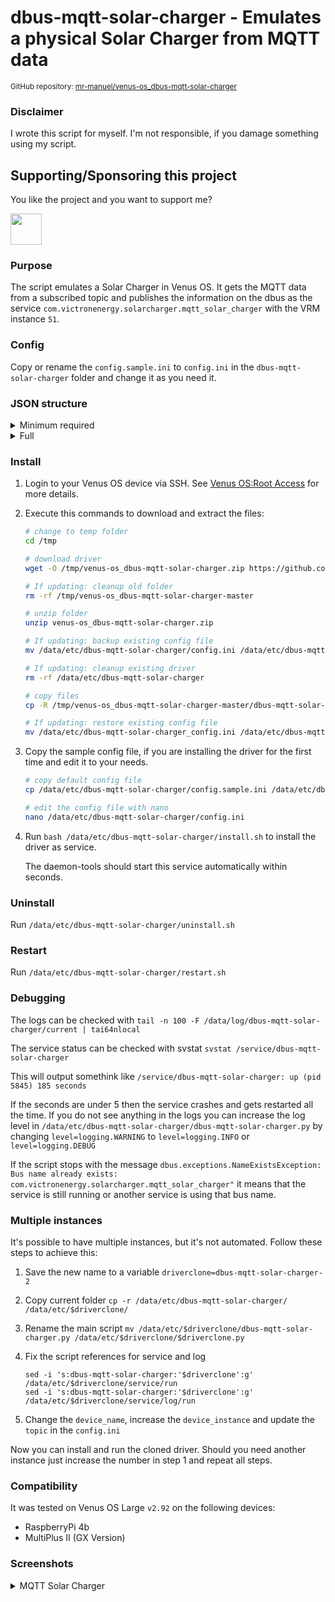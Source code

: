 # dbus-mqtt-solar-charger - Emulates a physical Solar Charger from MQTT data

<small>GitHub repository: [mr-manuel/venus-os_dbus-mqtt-solar-charger](https://github.com/mr-manuel/venus-os_dbus-mqtt-solar-charger)</small>

### Disclaimer

I wrote this script for myself. I'm not responsible, if you damage something using my script.


## Supporting/Sponsoring this project

You like the project and you want to support me?

[<img src="https://github.md0.eu/uploads/donate-button.svg" height="50">](https://www.paypal.com/donate/?hosted_button_id=3NEVZBDM5KABW)


### Purpose

The script emulates a Solar Charger in Venus OS. It gets the MQTT data from a subscribed topic and publishes the information on the dbus as the service `com.victronenergy.solarcharger.mqtt_solar_charger` with the VRM instance `51`.


### Config

Copy or rename the `config.sample.ini` to `config.ini` in the `dbus-mqtt-solar-charger` folder and change it as you need it.


### JSON structure

<details><summary>Minimum required</summary>

Single MTTP tracker
```json
{
    "Pv": {
        "V": 60.0
    },
    "Yield": {
        "Power": 120.0
    },
    "Dc": {
        "0": {
            "Current": 10.0,
            "Voltage": 12.0
        }
    }
}
```

OR

Multiple MPPT tracker (min 2, max 4)
```json
{
    "Pv": {
        "0": {
            "V": 60.0,
            "P": 10.0
        },
        "1": {
            "V": 60.0,
            "P": 20.0
        },
        "2": {
            "V": 60.0,
            "P": 30.0
        },
        "3": {
            "V": 60.0,
            "P": 40.0
        }
    },
    "Dc": {
        "0": {
            "Voltage": 12.0,
            "Current": 8.33
        }
    }
}
```
</details>

<details><summary>Full</summary>

See [dbus](https://github.com/victronenergy/venus/wiki/dbus#solar-chargers) documentation for value description.

```json
{
    "Pv": {
        "0": {
            "V": 60.0,                           --> Float - Voltage of 1. MPPT tracker
            "P": 10.0                            --> Float - Power of 1. MPPT tracker
        },
        "1": {
            "V": 60.0,                           --> Float - Voltage of 2. MPPT tracker
            "P": 20.0                            --> Float - Power of 2. MPPT tracker
        },
        "2": {
            "V": 60.0,                           --> Float - Voltage of 3. MPPT tracker
            "P": 30.0                            --> Float - Power of 3. MPPT tracker
        },
        "3": {
            "V": 60.0,                           --> Float - Voltage of 4. MPPT tracker
            "P": 40.0                            --> Float - Power of 4. MPPT tracker
        }
    },
    "Yield": {
        "Power": 180,                            --> Float - Power of single MTTP tracker or sum of all trackers. Calculated in multiple MTTP tracker mode, if not set
        "User": 30,                              --> Int - kWh produced until reset
        "System": 30                             --> Int - kWh produced until now (lifetime)
    },
    "Dc": {
        "0": {
            "Current": 15,                       --> Float - Battery current
            "Voltage": 12                        --> Float - Battery voltage
        }
    },
    "Link": {
        "NetworkMode": "0x1",                    --> See dbus documentation
        "BatteryCurrent": 0.0,                   --> See dbus documentation
        "ChargeCurrent": 0.0,                    --> See dbus documentation
        "ChargeVoltage": 0.0,                    --> See dbus documentation
        "NetworkStatus": "0x04",                 --> See dbus documentation
        "TemperatureSense": 20.0,                --> See dbus documentation
        "TemperatureSenseActive": 0,             --> See dbus documentation
        "VoltageSense": 80.0,                    --> See dbus documentation
        "VoltageSenseActive": 0                  --> See dbus documentation
    },
    "Settings": {
        "BmsPresent": 0,                         --> See dbus documentation
        "ChargeCurrentLimit": 120.0              --> Float - Maximum charge current
    },
    "Load": {
        "State": 0,                              --> Int - Whether the load is on or of
        "I": 0.0                                 --> Float - Current from the load output
    },
    "ErrorCode": 0,                              --> See dbus documentation
    "State": 3,                                  --> See dbus documentation
    "Mode": 4,                                   --> 0 = On; 4 = Off
    "MppOperationMode": 2,                       --> 0 = Off; 1 = Voltage or Current limited; 2 = MPPT Tracker active
    "DeviceOffReason": "",                       --> See dbus documentation
    "Relay": {
        "0": {
            "State": 0                           --> See dbus documentation
        }
    },
    "History": {
        "Daily": {                               --> Daily history
            "0": {                               --> String - Today
                "Yield": 11,                     --> Float - kWh of today
                "Consumption": 22,               --> Int - kWh of today
                "MaxPower": 33,                  --> Float - Watt peak of today
                "MaxPvVoltage": 44,              --> Float - Volt peak of today
                "MinBatteryVoltage": 55,         --> Float - Min battery voltage of today
                "MaxBatteryVoltage": 66,         --> Float - Max battery voltage of today
                "MaxBatteryCurrent": 77,         --> Float - Max battery current of today
                "TimeInBulk": 3600,              --> Int - Seconds in bulk mode of today
                "TimeInAbsorption": 1800,        --> Int - Seconds in absorption mode of today
                "TimeInFloat": 900,              --> Int - Seconds in float mode of today
                "LastError1": 1,                 --> Int - Last error of today - See dbus documentation /ErrorCode
                "LastError2": 2,                 --> Int - Second last error of today - See dbus documentation /ErrorCode
                "LastError3": 3,                 --> Int - Thrid last error of today - See dbus documentation /ErrorCode
                "LastError4": 4,                 --> Int - Fourth last error of today - See dbus documentation /ErrorCode
                "Pv": {
                    "0": {                       --> MPPT tracker number 1
                        "Yield": 1,              --> Float - kWh of today for MPPT tracker 1
                        "MaxPower": 11,          --> Float - Watt peak of today for MPPT tracker 1
                        "MaxVoltage": 111        --> Float - Volt peak of today for MPPT tracker 1
                    },
                    "1": {                       --> MPPT tracker number 2
                        "Yield": 2,              --> Float - kWh of today for MPPT tracker 2
                        "MaxPower": 22,          --> Float - Watt peak of today for MPPT tracker 2
                        "MaxVoltage": 222        --> Float - Volt peak of today for MPPT tracker 2
                    },
                    "2": {                       --> MPPT tracker number 3
                        "Yield": 3,              --> Float - kWh of today for MPPT tracker 3
                        "MaxPower": 33,          --> Float - Watt peak of today for MPPT tracker 3
                        "MaxVoltage": 333        --> Float - Volt peak of today for MPPT tracker 3
                    },
                    "3": {                       --> MPPT tracker number 4
                        "Yield": 4,              --> Float - kWh of today for MPPT tracker 4
                        "MaxPower": 44,          --> Float - Watt peak of today for MPPT tracker 4
                        "MaxVoltage": 444        --> Float - Volt peak of today for MPPT tracker 4
                    }
                }
            },
            "1": {                               --> String - Yesterday
                "Yield": 11,                     --> Float - kWh of yesterday
                "Consumption": 22,               --> Int - kWh of yesterday
                "MaxPower": 33,                  --> Float - Watt peak of yesterday
                "MaxPvVoltage": 44,              --> Float - Volt peak of yesterday
                "MinBatteryVoltage": 55,         --> Float - Min battery voltage of yesterday
                "MaxBatteryVoltage": 66,         --> Float - Max battery voltage of yesterday
                "MaxBatteryCurrent": 77,         --> Float - Max battery current of yesterday
                "TimeInBulk": 3600,              --> Int - Seconds in bulk mode of yesterday
                "TimeInAbsorption": 1800,        --> Int - Seconds in absorption mode of yesterday
                "TimeInFloat": 900,              --> Int - Seconds in float mode of yesterday
                "LastError1": 1,                 --> Int - Last error of yesterday - See dbus documentation /ErrorCode
                "LastError2": 2,                 --> Int - Second last error of yesterday - See dbus documentation /ErrorCode
                "LastError3": 3,                 --> Int - Thrid last error of yesterday - See dbus documentation /ErrorCode
                "LastError4": 4,                 --> Int - Fourth last error of yesterday - See dbus documentation /ErrorCode
                "Pv": {
                    "0": {                       --> MPPT tracker number 1
                        "Yield": 1,              --> Float - kWh of yesterday for MPPT tracker 1
                        "MaxPower": 11,          --> Float - Watt peak of yesterday for MPPT tracker 1
                        "MaxVoltage": 111        --> Float - Volt peak of yesterday for MPPT tracker 1
                    },
                    "1": {                       --> MPPT tracker number 2
                        "Yield": 2,              --> Float - kWh of yesterday for MPPT tracker 2
                        "MaxPower": 22,          --> Float - Watt peak of yesterday for MPPT tracker 2
                        "MaxVoltage": 222        --> Float - Volt peak of yesterday for MPPT tracker 2
                    },
                    "2": {                       --> MPPT tracker number 3
                        "Yield": 3,              --> Float - kWh of yesterday for MPPT tracker 3
                        "MaxPower": 33,          --> Float - Watt peak of yesterday for MPPT tracker 3
                        "MaxVoltage": 333        --> Float - Volt peak of yesterday for MPPT tracker 3
                    },
                    "3": {                       --> MPPT tracker number 4
                        "Yield": 4,              --> Float - kWh of yesterday for MPPT tracker 4
                        "MaxPower": 44,          --> Float - Watt peak of yesterday for MPPT tracker 4
                        "MaxVoltage": 444        --> Float - Volt peak of yesterday for MPPT tracker 4
                    }
                }
            },
            "2": {                               --> String - 2 days ago (I do not recommend more than 30 days)
                "Yield": 11,                     --> Float - kWh of 2 days ago
                "Consumption": 22,               --> Int - kWh of 2 days ago
                "MaxPower": 33,                  --> Float - Watt peak of 2 days ago
                "MaxPvVoltage": 44,              --> Float - Volt peak of 2 days ago
                "MinBatteryVoltage": 55,         --> Float - Min battery voltage of 2 days ago
                "MaxBatteryVoltage": 66,         --> Float - Max battery voltage of 2 days ago
                "MaxBatteryCurrent": 77,         --> Float - Max battery current of 2 days ago
                "TimeInBulk": 3600,              --> Int - Seconds in bulk mode of 2 days ago
                "TimeInAbsorption": 1800,        --> Int - Seconds in absorption mode of 2 days ago
                "TimeInFloat": 900,              --> Int - Seconds in float mode of 2 days ago
                "LastError1": 1,                 --> Int - Last error of 2 days ago - See dbus documentation /ErrorCode
                "LastError2": 2,                 --> Int - Second last error of 2 days ago - See dbus documentation /ErrorCode
                "LastError3": 3,                 --> Int - Thrid last error of 2 days ago - See dbus documentation /ErrorCode
                "LastError4": 4,                 --> Int - Fourth last error of 2 days ago - See dbus documentation /ErrorCode
                "Pv": {
                    "0": {                       --> MPPT tracker number 1
                        "Yield": 1,              --> Float - kWh of 2 days ago for MPPT tracker 1
                        "MaxPower": 11,          --> Float - Watt peak of 2 days ago for MPPT tracker 1
                        "MaxVoltage": 111        --> Float - Volt peak of 2 days ago for MPPT tracker 1
                    },
                    "1": {                       --> MPPT tracker number 2
                        "Yield": 2,              --> Float - kWh of 2 days ago for MPPT tracker 2
                        "MaxPower": 22,          --> Float - Watt peak of 2 days ago for MPPT tracker 2
                        "MaxVoltage": 222        --> Float - Volt peak of 2 days ago for MPPT tracker 2
                    },
                    "2": {                       --> MPPT tracker number 3
                        "Yield": 3,              --> Float - kWh of 2 days ago for MPPT tracker 3
                        "MaxPower": 33,          --> Float - Watt peak of 2 days ago for MPPT tracker 3
                        "MaxVoltage": 333        --> Float - Volt peak of 2 days ago for MPPT tracker 3
                    },
                    "3": {                       --> MPPT tracker number 4
                        "Yield": 4,              --> Float - kWh of 2 days ago for MPPT tracker 4
                        "MaxPower": 44,          --> Float - Watt peak of 2 days ago for MPPT tracker 4
                        "MaxVoltage": 444        --> Float - Volt peak of 2 days ago for MPPT tracker 4
                    }
                }
            }
        },
        "Overall": {                             --> Lifetime history
            "DaysAvailable": 3,                  --> Fetched from config.ini from "history_days"
            "MaxPvVoltage": 44,                  --> Float - Max PV voltage in lifetime
            "MaxBatteryVoltage": 14,             --> Float - Max PV voltage in lifetime
            "MinBatteryVoltage": 11,             --> Float - Max PV voltage in lifetime
            "LastError1": 1,                     --> Int - Last error - See dbus documentation /ErrorCode
            "LastError2": 2,                     --> Int - Second last error - See dbus documentation /ErrorCode
            "LastError3": 3,                     --> Int - Thrid last error - See dbus documentation /ErrorCode
            "LastError4": 4                      --> Int - Fourth last error - See dbus documentation /ErrorCode
        }
    }
}
```
</details>


### Install

1. Login to your Venus OS device via SSH. See [Venus OS:Root Access](https://www.victronenergy.com/live/ccgx:root_access#root_access) for more details.

2. Execute this commands to download and extract the files:

    ```bash
    # change to temp folder
    cd /tmp

    # download driver
    wget -O /tmp/venus-os_dbus-mqtt-solar-charger.zip https://github.com/mr-manuel/venus-os_dbus-mqtt-solar-charger/archive/refs/heads/master.zip

    # If updating: cleanup old folder
    rm -rf /tmp/venus-os_dbus-mqtt-solar-charger-master

    # unzip folder
    unzip venus-os_dbus-mqtt-solar-charger.zip

    # If updating: backup existing config file
    mv /data/etc/dbus-mqtt-solar-charger/config.ini /data/etc/dbus-mqtt-solar-charger_config.ini

    # If updating: cleanup existing driver
    rm -rf /data/etc/dbus-mqtt-solar-charger

    # copy files
    cp -R /tmp/venus-os_dbus-mqtt-solar-charger-master/dbus-mqtt-solar-charger/ /data/etc/

    # If updating: restore existing config file
    mv /data/etc/dbus-mqtt-solar-charger_config.ini /data/etc/dbus-mqtt-solar-charger/config.ini
    ```

3. Copy the sample config file, if you are installing the driver for the first time and edit it to your needs.

    ```bash
    # copy default config file
    cp /data/etc/dbus-mqtt-solar-charger/config.sample.ini /data/etc/dbus-mqtt-solar-charger/config.ini

    # edit the config file with nano
    nano /data/etc/dbus-mqtt-solar-charger/config.ini
    ```

4. Run `bash /data/etc/dbus-mqtt-solar-charger/install.sh` to install the driver as service.

   The daemon-tools should start this service automatically within seconds.

### Uninstall

Run `/data/etc/dbus-mqtt-solar-charger/uninstall.sh`

### Restart

Run `/data/etc/dbus-mqtt-solar-charger/restart.sh`

### Debugging

The logs can be checked with `tail -n 100 -F /data/log/dbus-mqtt-solar-charger/current | tai64nlocal`

The service status can be checked with svstat `svstat /service/dbus-mqtt-solar-charger`

This will output somethink like `/service/dbus-mqtt-solar-charger: up (pid 5845) 185 seconds`

If the seconds are under 5 then the service crashes and gets restarted all the time. If you do not see anything in the logs you can increase the log level in `/data/etc/dbus-mqtt-solar-charger/dbus-mqtt-solar-charger.py` by changing `level=logging.WARNING` to `level=logging.INFO` or `level=logging.DEBUG`

If the script stops with the message `dbus.exceptions.NameExistsException: Bus name already exists: com.victronenergy.solarcharger.mqtt_solar_charger"` it means that the service is still running or another service is using that bus name.

### Multiple instances

It's possible to have multiple instances, but it's not automated. Follow these steps to achieve this:

1. Save the new name to a variable `driverclone=dbus-mqtt-solar-charger-2`

2. Copy current folder `cp -r /data/etc/dbus-mqtt-solar-charger/ /data/etc/$driverclone/`

3. Rename the main script `mv /data/etc/$driverclone/dbus-mqtt-solar-charger.py /data/etc/$driverclone/$driverclone.py`

4. Fix the script references for service and log
    ```
    sed -i 's:dbus-mqtt-solar-charger:'$driverclone':g' /data/etc/$driverclone/service/run
    sed -i 's:dbus-mqtt-solar-charger:'$driverclone':g' /data/etc/$driverclone/service/log/run
    ```

5. Change the `device_name`, increase the `device_instance` and update the `topic` in the `config.ini`

Now you can install and run the cloned driver. Should you need another instance just increase the number in step 1 and repeat all steps.

### Compatibility

It was tested on Venus OS Large `v2.92` on the following devices:

* RaspberryPi 4b
* MultiPlus II (GX Version)


### Screenshots

<details><summary>MQTT Solar Charger</summary>

![MQTT Solar Charger - pages](/screenshots/solar-charger_pages.png)
![MQTT Solar Charger - device list](/screenshots/solar-charger_device_list.png)
![MQTT Solar Charger - device list - mqtt solar-charger](/screenshots/solar-charger_device_list_mqtt-solar-charger_1.png)
![MQTT Solar Charger - device list - mqtt solar-charger](/screenshots/solar-charger_device_list_mqtt-solar-charger_2.png)
![MQTT Solar Charger - device list - mqtt solar-charger](/screenshots/solar-charger_device_list_mqtt-solar-charger_3.png)
![MQTT Solar Charger - device list - mqtt solar-charger](/screenshots/solar-charger_device_list_mqtt-solar-charger_4.png)
![MQTT Solar Charger - device list - mqtt solar-charger](/screenshots/solar-charger_device_list_mqtt-solar-charger_5.png)
![MQTT Solar Charger - device list - mqtt solar-charger](/screenshots/solar-charger_device_list_mqtt-solar-charger_6.png)
![MQTT Solar Charger - device list - mqtt solar-charger](/screenshots/solar-charger_device_list_mqtt-solar-charger_7.png)
![MQTT Solar Charger - device list - mqtt solar-charger](/screenshots/solar-charger_device_list_mqtt-solar-charger_8.png)
![MQTT Solar Charger - device list - mqtt solar-charger](/screenshots/solar-charger_device_list_mqtt-solar-charger_9.png)
![MQTT Solar Charger - device list - mqtt solar-charger](/screenshots/solar-charger_device_list_mqtt-solar-charger_10.png)
![MQTT Solar Charger - device list - mqtt solar-charger](/screenshots/solar-charger_device_list_mqtt-solar-charger_11.png)
![MQTT Solar Charger - device list - mqtt solar-charger](/screenshots/solar-charger_device_list_mqtt-solar-charger_12.png)
![MQTT Solar Charger - device list - mqtt solar-charger](/screenshots/solar-charger_device_list_mqtt-solar-charger_13.png)

</details>
